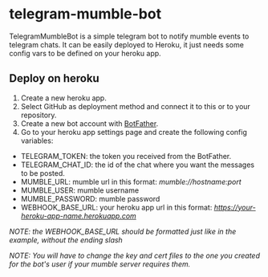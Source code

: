 # telegram-mumble-bot
TelegramMumbleBot is a simple telegram bot to notify mumble events to telegram chats.
It can be easily deployed to Heroku, it just needs some config vars to be defined on your heroku app.

## Deploy on heroku

1. Create a new heroku app.
2. Select GitHub as deployment method and connect it to this or to your repository.
3. Create a new bot account with [BotFather](https://telegram.me/BotFather).
4. Go to your heroku app settings page and create the following config variables:
  - TELEGRAM_TOKEN: the token you received from the BotFather.
  - TELEGRAM_CHAT_ID: the id of the chat where you want the messages to be posted.
  - MUMBLE_URL: mumble url in this format: *mumble://hostname:port*
  - MUMBLE_USER: mumble username
  - MUMBLE_PASSWORD: mumble password
  - WEBHOOK_BASE_URL: your heroku app url in this format: *https://your-heroku-app-name.herokuapp.com* 

*NOTE: the WEBHOOK_BASE_URL should be formatted just like in the example, without the ending slash*

*NOTE: You will have to change the key and cert files to the one you created for the bot's user if your mumble server requires them.*

